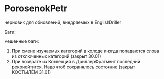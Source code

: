 # PorosenokPetr
черновик для обновлений, внедряемых в EnglishDriller 

Баги:




Решенные баги:
1) При смене изучаемых категорий в колоде иногда попадаются слова из отключенных категорий (закрыт 30.01)
2) При возврате из Коллекций в ДриллерФрагмент последний рекриейтится. Надо чтоб сохранялось состояние (закрыт КОСТЫЛЁМ 31.01)